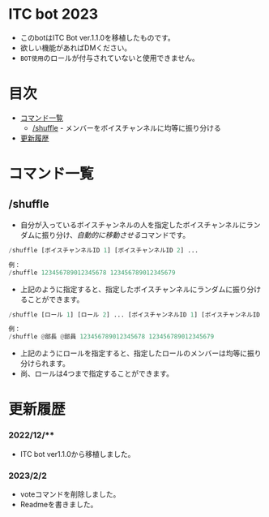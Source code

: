 # ITC bot 2023
- このbotはITC Bot ver.1.1.0を移植したものです。
- 欲しい機能があればDMください。
- `BOT使用`のロールが付与されていないと使用できません。

# 目次

- [コマンド一覧](https://github.com/kariumi/ITCBot/edit/master/Readme.md#コマンド一覧)
  - [/shuffle](https://github.com/kariumi/ITCBot/edit/master/Readme.md#shuffle) - メンバーをボイスチャンネルに均等に振り分ける
- [更新履歴](https://github.com/kariumi/ITCBot/edit/master/Readme.md#%E6%9B%B4%E6%96%B0%E5%B1%A5%E6%AD%B4)

# コマンド一覧

## \/shuffle

- 自分が入っているボイスチャンネルの人を指定したボイスチャンネルにランダムに振り分け、*自動的に移動させる*コマンドです。
```Python
/shuffle [ボイスチャンネルID 1] [ボイスチャンネルID 2] ...

例：
/shuffle 123456789012345678 123456789012345679
```
- 上記のように指定すると、指定したボイスチャンネルにランダムに振り分けることができます。
```Python
/shuffle [ロール 1] [ロール 2] ... [ボイスチャンネルID 1] [ボイスチャンネルID 2] ...

例：
/shuffle @部長 @部員 123456789012345678 123456789012345679
```
- 上記のようにロールを指定すると、指定したロールのメンバーは均等に振り分けられます。
- 尚、ロールは4つまで指定することができます。


  
# 更新履歴
### 2022/12/**
- ITC bot ver1.1.0から移植しました。

### 2023/2/2
- voteコマンドを削除しました。
- Readmeを書きました。
